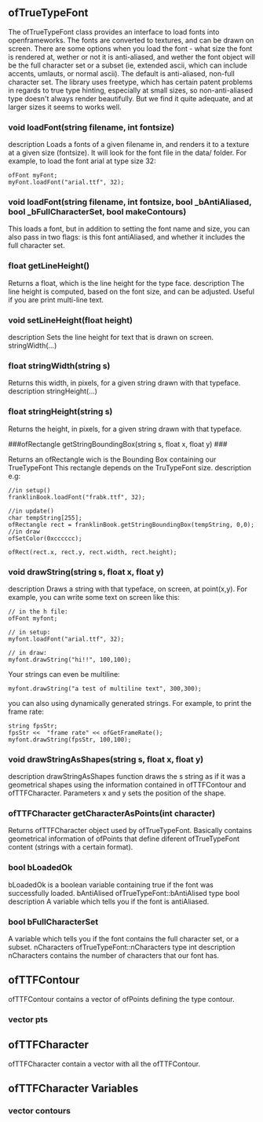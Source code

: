 
## ofTrueTypeFont ##

The ofTrueTypeFont class provides an interface to load fonts into openframeworks. The fonts are converted to textures, and can be drawn on screen. There are some options when you load the font - what size the font is rendered at, wether or not it is anti-aliased, and wether the font object will be the full character set or a subset (ie, extended ascii, which can include accents, umlauts, or normal ascii). The default is anti-aliased, non-full character set. The library uses freetype, which has certain patent problems in regards to true type hinting, especially at small sizes, so non-anti-aliased type doesn't always render beautifully. But we find it quite adequate, and at larger sizes it seems to works well.

### void loadFont(string filename, int fontsize) ###

description Loads a fonts of a given filename in, and renders it to a texture at a given size (fontsize). It will look for the font file in the data/ folder. For example, to load the font arial at type size 32:


```
ofFont myFont;
myFont.loadFont("arial.ttf", 32);
```

### void loadFont(string filename, int fontsize, bool _bAntiAliased, bool _bFullCharacterSet, bool makeContours) ###

This loads a font, but in addition to setting the font name and size, you can also pass in two flags: is this font antiAliased, and whether it includes the full character set.

### float getLineHeight() ###

Returns a float, which is the line height for the type face. description The line height is computed, based on the font size, and can be adjusted. Useful if you are print multi-line text. 

### void setLineHeight(float height) ###

description Sets the line height for text that is drawn on screen. stringWidth(...) 

### float stringWidth(string s) ###

Returns this width, in pixels, for a given string drawn with that typeface. description stringHeight(...) 

### float stringHeight(string s) ###

Returns the height, in pixels, for a given string drawn with that typeface. 

###ofRectangle getStringBoundingBox(string s, float x, float y) ###

Returns an ofRectangle wich is the Bounding Box containing our TrueTypeFont This rectangle depends on the TruTypeFont size. description e.g:

```
//in setup() 
franklinBook.loadFont("frabk.ttf", 32);

//in update()
char tempString[255];
ofRectangle rect = franklinBook.getStringBoundingBox(tempString, 0,0);
//in draw
ofSetColor(0xcccccc);

ofRect(rect.x, rect.y, rect.width, rect.height);
````

### void drawString(string s, float x, float y) ###
description Draws a string with that typeface, on screen, at point(x,y). For example, you can write some text on screen like this:

```
// in the h file:
ofFont myfont;

// in setup:
myfont.loadFont("arial.ttf", 32);

// in draw:
myfont.drawString("hi!!", 100,100);
```

Your strings can even be multiline:

```
myfont.drawString("a test of multiline text", 300,300);
```

you can also using dynamically generated strings. For example, to print the frame rate:

```
string fpsStr;
fpsStr <<  "frame rate" << ofGetFrameRate();
myfont.drawString(fpsStr, 100,100);
```

### void drawStringAsShapes(string s, float x, float y) ###
description drawStringAsShapes function draws the s string as if it was a geometrical shapes using the information contained in ofTTFContour and ofTTFCharacter. Parameters x and y sets the position of the shape. 

### ofTTFCharacter getCharacterAsPoints(int character) ###
Returns ofTTFCharacter object used by ofTrueTypeFont. Basically contains geometrical information of ofPoints that define diferent ofTrueTypeFont content (strings with a certain format). 

### bool bLoadedOk ###

bLoadedOk is a boolean variable containing true if the font was successfully loaded. bAntiAlised ofTrueTypeFont::bAntiAlised type bool description A variable which tells you if the font is antiAliased. 

### bool bFullCharacterSet ###

A variable which tells you if the font contains the full character set, or a subset. nCharacters ofTrueTypeFont::nCharacters type int description nCharacters contains the number of characters that our font has. 

## ofTTFContour ##

ofTTFContour contains a vector of ofPoints defining the type contour.

### vector<ofPoint> pts ###

## ofTTFCharacter ##

ofTTFCharacter contain a vector with all the ofTTFContour.

## ofTTFCharacter Variables ##

### vector<ofTTFContour> contours ###